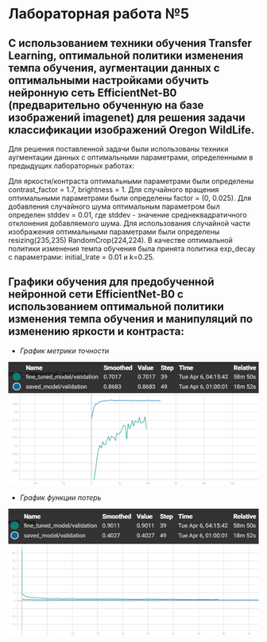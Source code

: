 # Лабораторная работа №5
## С использованием техники обучения Transfer Learning, оптимальной политики изменения темпа обучения, аугментации данных с оптимальными настройками обучить нейронную сеть EfficientNet-B0 (предварительно обученную на базе изображений imagenet) для решения задачи классификации изображений Oregon WildLife.
Для решения поставленной задачи были использованы техники аугментации данных с оптимальными параметрами, определенными в предыдущих лабораторных работах:

Для яркости/контраста оптимальными параметрами были определены contrast_factor = 1.7, brightness = 1.
Для случайного вращения оптимальными параметрами были определены factor = (0, 0.025).
Для добавления случайного шума оптимальным параметром был определен stddev = 0.01, где stddev - значение среднеквадратичного отклонения добавляемого шума.
Для использования случайной части изображения оптимальными параметрами были определены resizing(235,235) RandomCrop(224,224).
В качестве оптимальной политики изменения темпа обучения была принята политика exp_decay с параметрами: initial_lrate = 0.01 и k=0.25.
## Графики обучения для предобученной нейронной сети EfficientNet-B0 с использованием оптимальной политики изменения темпа обучения и манипуляций по изменению яркости и контраста:
* *График метрики точности*

![Figure 1](./fine_tuning_accuracy.PNG)
![Figure 2](./fine_tuning_accuracy.svg)

* *График функции потерь*

![Figure 3](./fine_tuning_loss.PNG)
![Figure 4](./fine_tuning_loss.svg)
